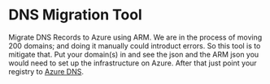 # DNS Migration Tool
Migrate DNS Records to Azure using ARM.
We are in the process of moving 200 domains; and doing it manually could introduct errors. So this tool is to mitigate that.
Put your domain(s) in and see the json and the ARM json you would need to set up the infrastructure on Azure. After that just point your registry to [Azure DNS](https://docs.microsoft.com/en-us/azure/dns/dns-getstarted-portal).